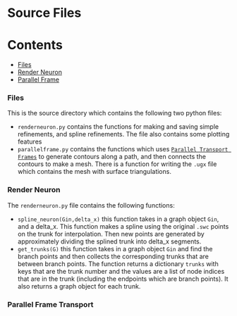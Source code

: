 # Source Files

Contents
========

 * [Files](#files)
 * [Render Neuron](#renderneuron)
 * [Parallel Frame](#parallelframe)
 
 ### Files
 This is the source directory which contains the following two python files:
+ `renderneuron.py` contains the functions for making and saving simple refinements, and spline refinements. The file also contains some plotting features
+ `parallelframe.py` contains the functions which uses [`Parallel Transport Frames`](https://legacy.cs.indiana.edu/ftp/techreports/TR425.pdf) to generate contours along a path, and then connects the contours to make a mesh. There is a function for writing the `.ugx` file which contains the mesh with surface triangulations.

### Render Neuron
The `renderneuron.py` file contains the following functions:

- `spline_neuron(Gin,delta_x)` this function takes in a graph object `Gin`, and a delta_x. This function makes a spline using the original `.swc` points on the trunk for interpolation. Then new points are generated by approximately dividing the splined trunk into delta_x segments.
- `get_trunks(G)` this function takes in a graph object `Gin` and find the branch points and then collects the corresponding trunks that are between branch points. The function returns a dictionary `trunks` with keys that are the trunk number and the values are a list of node indices that are in the trunk (including the endpoints which are branch points). It also returns a graph object for each trunk.

### Parallel Frame Transport